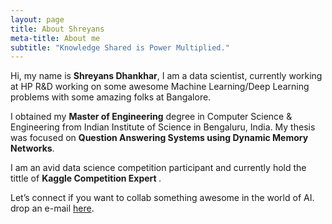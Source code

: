 ```yaml
---
layout: page
title: About Shreyans 
meta-title: About me
subtitle: "Knowledge Shared is Power Multiplied."
---
```


<div id="aboutme-section">

<p class="about-text">
<span class="fa fa-briefcase about-icon"></span>
  Hi, my name is <strong>Shreyans Dhankhar</strong>, I am a data scientist, currently working at HP R&D working on some awesome Machine Learning/Deep Learning problems with some amazing folks at Bangalore.
</p>

<p class="about-text">
<span class="fa fa-graduation-cap about-icon"></span>
I obtained my <strong>Master of Engineering</strong> degree in Computer Science & Engineering from Indian Institute of Science in Bengaluru, India. My thesis was focused on <strong> Question Answering Systems using Dynamic Memory Networks</strong>.
</p>

<p class="about-text">
<span class="fa fa-code about-icon"></span>
I am an avid data science competition participant and currently hold the tittle of <strong> Kaggle Competition Expert </strong> .
</p>

<p class="about-text">
<span class="fa fa-envelope about-icon"></span>
Let’s connect if you want to collab something awesome in the world of AI. drop an e-mail <a target="_blank" href="mailto:shreyansdhankhar@gmail.com">here</a>.
</p>
